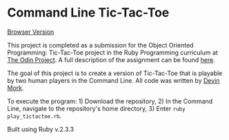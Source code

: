 # Command Line Tic-Tac-Toe
[Browser Version](https://repl.it/JEv9/1)

This project is completed as a submission for the Object Oriented Programming: Tic-Tac-Toe project in the Ruby Programming curriculum at [The Odin Project](http://theodinproject.com). A full description of the assignment can be found [here](https://www.theodinproject.com/courses/ruby-programming/lessons/oop).

The goal of this project is to create a version of Tic-Tac-Toe that is playable by two human players in the Command Line. All code was written by [Devin Mork](https://github.com/Demo318).

To execute the program: 1) Download the repository, 2) In the Command Line, navigate to the repository's home directory, 3) Enter ```ruby play_tictactoe.rb```.

Built using Ruby v.2.3.3
